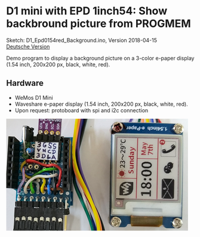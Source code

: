 # D1 mini with EPD 1inch54: Show backbround picture from PROGMEM
Sketch: D1_Epd0154red_Background.ino, Version 2018-04-15   
[Deutsche Version](./LIESMICH.md "Deutsche Version")   

Demo program to display a background picture on a 3-color e-paper display (1.54 inch, 200x200 px, black, white, red).

## Hardware
* WeMos D1 Mini
* Waveshare e-paper display (1.54 inch, 200x200 px, black, white, red).  
* Upon request: protoboard with spi and i2c connection

![D1 epd0154red background](./images/D1_epd0154red_background.png "D1mini with ePaper display 1.54inch background")   